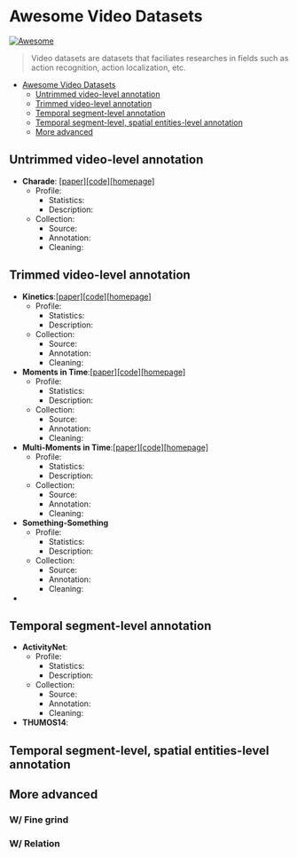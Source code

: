 Awesome Video Datasets
======================

[![Awesome](https://awesome.re/badge.svg)](https://awesome.re)

> Video datasets are datasets that faciliates researches in fields such as action recognition, action localization, etc.

-   [Awesome Video Datasets](#awesome-video-datasets)
    -   [Untrimmed video-level
        annotation](#untrimmed-video-level-annotation)
    -   [Trimmed video-level
        annotation](#trimmed-video-level-annotation)
    -   [Temporal segment-level
        annotation](#temporal-segment-level-annotation)
    -   [Temporal segment-level, spatial entities-level
        annotation](#temporal-segment-level-spatial-entities-level-annotation)
    -   [More advanced](#more-advanced)

Untrimmed video-level annotation
--------------------------------

-   **Charade**: [\[paper\]]()[\[code\]]()[\[homepage\]]()
    -   Profile:
        -   Statistics:
        -   Description:
    -   Collection:
        -   Source:
        -   Annotation:
        -   Cleaning:

Trimmed video-level annotation
------------------------------

-   **Kinetics**:[\[paper\]]()[\[code\]]()[\[homepage\]]()
    -   Profile:
        -   Statistics:
        -   Description:
    -   Collection:
        -   Source:
        -   Annotation:
        -   Cleaning:
-   **Moments in Time**:[\[paper\]]()[\[code\]]()[\[homepage\]]()
    -   Profile:
        -   Statistics:
        -   Description:
    -   Collection:
        -   Source:
        -   Annotation:
        -   Cleaning:
-   **Multi-Moments in Time**:[\[paper\]]()[\[code\]]()[\[homepage\]]()
    -   Profile:
        -   Statistics:
        -   Description:
    -   Collection:
        -   Source:
        -   Annotation:
        -   Cleaning:
-   **Something-Something**
    -   Profile:
        -   Statistics:
        -   Description:
    -   Collection:
        -   Source:
        -   Annotation:
        -   Cleaning:
-   

Temporal segment-level annotation
---------------------------------

-   **ActivityNet**:
    -   Profile:
        -   Statistics:
        -   Description:
    -   Collection:
        -   Source:
        -   Annotation:
        -   Cleaning:
-   **THUMOS14**:

Temporal segment-level, spatial entities-level annotation
---------------------------------------------------------

More advanced
-------------

### W/ Fine grind

### W/ Relation
